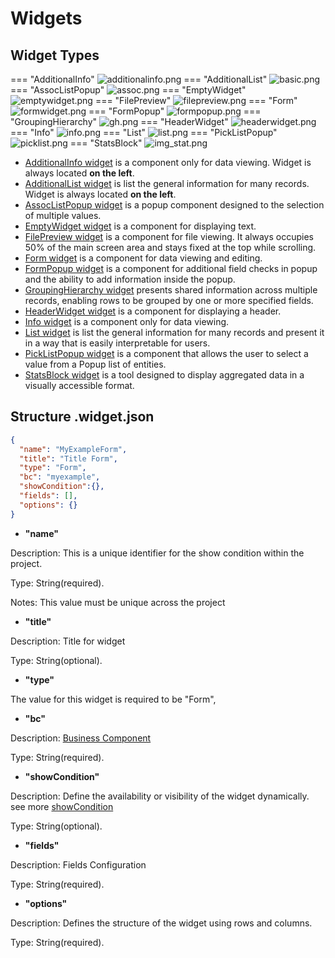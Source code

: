 # Widgets
<!-- 
## Widget Type Family

AdditionalInfo
SuggestionPickList
DashboardList
 
LevelMenu
Steps 
-->


## Widget Types 
=== "AdditionalInfo"
    ![additionalinfo.png](additionalinfo/additionalinfo.png)
=== "AdditionalList"
    ![basic.png](additionallist/basic.png)
=== "AssocListPopup"
    ![assoc.png](assoclistpopup/assoc.png)
=== "EmptyWidget"
    ![emptywidget.png](emptywidget/emptywidget.png)
=== "FilePreview"
    ![filepreview.png](filepreview/filepreview.png)
=== "Form"
    ![formwidget.png](form/formwidget.png)
=== "FormPopup"
    ![formpopup.png](formpopup/formpopup.png)
=== "GroupingHierarchy"
    ![gh.png](groupinghierarchy/gh.png)
=== "HeaderWidget"
    ![headerwidget.png](headerwidget/headerwidget.png)
=== "Info"
    ![info.png](info/info.png)
=== "List"
    ![list.png](list/list.png)
=== "PickListPopup"
    ![picklist.png](picklistpopup/picklist.png)
=== "StatsBlock"
    ![img_stat.png](statblocks/img_stat.png)

*   [AdditionalInfo widget](widget/type/additionalinfo/additionalinfo) is a component only for data viewing. Widget is always located **on the left**.
*   [AdditionalList widget](/widget/type/additionallist/additionallist) is list the general information for many records. Widget is always located **on the left**.
*   [AssocListPopup widget](/widget/type/assoclistpopup/assoclistpopup) is a popup component designed to the selection of multiple values.
*   [EmptyWidget widget](/widget/type/emptywidget/emptywidget) is a component for displaying text.
*   [FilePreview widget](/widget/type/filepreview/filepreview) is a component for file viewing. It always occupies 50% of the main screen area and stays fixed at the top while scrolling.
*   [Form widget](/widget/type/form/form) is a component for data viewing and editing.
*   [FormPopup widget](/widget/type/formpopup/formpopup) is a component for additional field checks in popup and the ability to add information inside the popup.
*   [GroupingHierarchy widget](/widget/type/groupinghierarchy/groupinghierarchy) presents shared information across multiple records, enabling rows to be grouped by one or more specified fields.
*   [HeaderWidget widget](/widget/type/headerwidget/headerwidget) is a component for displaying a header.
*   [Info widget](/widget/type/info/info) is a component only for data viewing.
*   [List widget](/widget/type/list/list) is list the general information for many records and present it in a way that is easily interpretable for users.
*   [PickListPopup widget](/widget/type/picklistpopup/picklistpopup) is a component that allows the user to select a value from a Popup list of entities.
*   [StatsBlock widget](/widget/type/statblocks/statblocks) is a tool designed to display aggregated data in a visually accessible format.

## Structure .widget.json

```json
{
  "name": "MyExampleForm",
  "title": "Title Form",
  "type": "Form",
  "bc": "myexample",
  "showCondition":{},
  "fields": [],
  "options": {}
}
```

* **"name"**

Description: This is a unique identifier for the show condition within the project.

Type: String(required).

Notes: This value must be unique across the project

* **"title"**

Description: Title for widget

Type: String(optional).

* **"type"**

The value for this widget is required to be "Form",

* **"bc"**

Description: [Business Component](/environment/businesscomponent/businesscomponent/)

Type: String(required).

*  **"showCondition"**

Description: Define the availability or visibility of the widget  dynamically. see more [showCondition](/widget/type/property/showcondition/showcondition)

Type: String(optional).

* **"fields"**

Description: Fields Configuration

Type: String(required).

* **"options"**

Description:  Defines the structure of the widget using rows and columns.

Type: String(required).
 